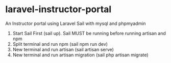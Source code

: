 # laravel-instructor-portal
 An Instructor portal using Laravel Sail with mysql and phpmyadmin

1. Start Sail First (sail up). Sail MUST be running before running artisan and npm
2. Split terminal and run npm (sail npm run dev)
3. New terminal and run artisan (sail artisan serve)
4. New terminal and run artisan migration (sail php artisan migrate)